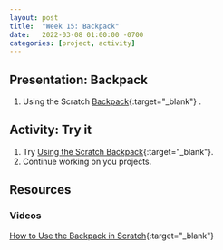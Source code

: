```yaml
---
layout: post
title:  "Week 15: Backpack"
date:   2022-03-08 01:00:00 -0700
categories: [project, activity]
---
```


## Presentation: Backpack

1. Using the Scratch [Backpack](https://en.scratch-wiki.info/wiki/Backpack){:target="_blank"}
.

## Activity: Try it

1. Try [Using the Scratch Backpack](https://projects.raspberrypi.org/en/projects/scratch-backpack){:target="_blank"}.
2. Continue working on you projects.

## Resources

### Videos

[How to Use the Backpack in Scratch](https://www.youtube.com/watch?v=AuolBPY8qdc){:target="_blank"}
